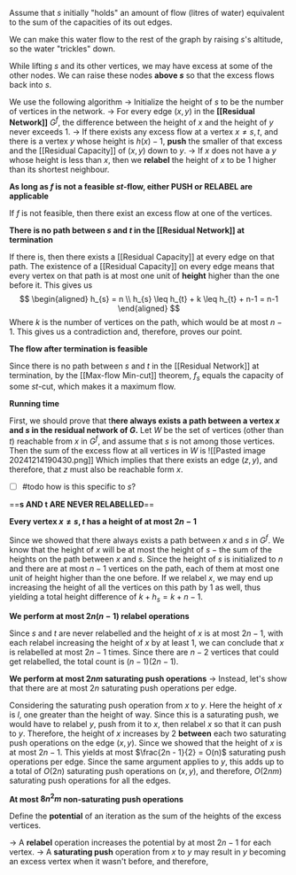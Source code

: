 Assume that $s$ initially "holds" an amount of flow (litres of water) equivalent to the sum of the capacities of its out edges. 

We can make this water flow to the rest of the graph by raising $s$'s altitude, so the water "trickles" down.

While lifting $s$ and its other vertices, we may have excess at some of the other nodes. We can raise these nodes **above $s$** so that the excess flows back into $s$. 

We use the following algorithm
	$\rightarrow$ Initialize the height of $s$ to be the number of vertices in the network.
	$\rightarrow$ For every edge $(x,y)$ in the **[[Residual Network]]** $G^f$, the difference between the height of $x$ and the height of $y$ never exceeds $1$. 
	$\rightarrow$ If there exists any excess flow at a vertex $x \neq s,t$, and there is a vertex $y$ whose height is $h(x) - 1$, **push** the smaller of that excess and the [[Residual Capacity]] of $(x,y)$ down to $y$.
	$\rightarrow$ If $x$ does not have a $y$ whose height is less than $x$, then we **relabel** the height of $x$ to be $1$ higher than its shortest neighbour. 

**As long as $f$ is not a feasible $st$-flow, either PUSH or RELABEL are applicable**

If $f$ is not feasible, then there exist an excess flow at one of the vertices.

**There is no path between $s$ and $t$ in the [[Residual Network]] at termination**

If there is, then there exists a [[Residual Capacity]] at every edge on that path. The existence of a [[Residual Capacity]] on every edge means that every vertex on that path is at most one unit of **height** higher than the one before it. This gives us 
$$
\begin{aligned}
h_{s} = n \\
h_{s} \leq h_{t} + k \leq h_{t} + n-1 = n-1
\end{aligned}
$$
Where $k$ is the number of vertices on the path, which would be at most $n-1$. This gives us a contradiction and, therefore, proves our point.

**The flow after termination is feasible**

Since there is no path between $s$ and $t$ in the [[Residual Network]] at termination, by the [[Max-flow Min-cut]] theorem, $f_{s}$ equals the capacity of some $st$-cut, which makes it a maximum flow. 

**Running time**

First, we should prove that t**here always exists a path between a vertex $x$ and $s$ in the residual network of $G$.** 
	Let $W$ be the set of vertices (other than $t$) reachable from $x$ in $G^f$, and assume that $s$ is not among those vertices. Then the sum of the excess flow at all vertices in $W$ is
	![[Pasted image 20241214190430.png]]
	Which implies that there exists an edge $(z,y)$, and therefore, that $z$ must also be reachable form $x$.
- [ ] #todo how is this specific to $s$?

==**s AND t ARE NEVER RELABELLED**==

**Every vertex $x \neq s,t$ has a height of at most $2n-1$**

Since we showed that there always exists a path between $x$ and $s$ in $G^f$. We know that the height of $x$ will be at most the height of $s - \text{the sum of the heights on the path between} \ x \ \text{and} \ s$. 
Since the height of $s$ is initialized to $n$ and there are at most $n-1$ vertices on the path, each of them at most one unit of height higher than the one before. If we relabel $x$, we may end up increasing the height of all the vertices on this path by $1$ as well, thus yielding a total height difference of $k + h_{s} = k + n - 1$. 

**We perform at most $2n(n-1)$ relabel operations**

Since $s$ and $t$ are never relabelled and the height of $x$ is at most $2n-1$, with each relabel increasing the height of $x$ by at least $1$, we can conclude that $x$ is relabelled at most $2n-1$ times. Since there are $n-2$ vertices that could get relabelled, the total count is $(n-1)(2n-1)$. 

**We perform at most $2nm$ saturating push operations**
$\rightarrow$ Instead, let's show that there are at most $2n$ saturating push operations per edge. 

Considering the saturating push operation from $x$ to $y$. Here the height of $x$ is $l$, one greater than the height of way. Since this is a saturating push, we would have to relabel $y$, push from it to $x$, then relabel $x$ so that it can push to $y$. Therefore, the height of $x$ increases by $2$ **between** each two saturating push operations on the edge $(x,y)$. Since we showed that the height of $x$ is at most $2n-1$. This yields at most $\frac{2n - 1}{2} = O(n)$ saturating push operations per edge. Since the same argument applies to $y$, this adds up to a total of $O(2n)$ saturating push operations on $(x,y)$, and therefore, $O(2nm)$ saturating push operations for all the edges. 

**At most $8n^2m$ non-saturating push operations**

Define the **potential** of an iteration as the sum of the heights of the excess vertices.

$\rightarrow$ A **relabel** operation increases the potential by at most $2n-1$ for each vertex.
$\rightarrow$ A **saturating push** operation from $x$ to $y$ may result in $y$ becoming an excess vertex when it wasn't before, and therefore, 